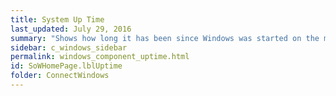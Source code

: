 ```yaml
---
title: System Up Time
last_updated: July 29, 2016
summary: "Shows how long it has been since Windows was started on the machine being diagnosed."
sidebar: c_windows_sidebar
permalink: windows_component_uptime.html
id: SoWHomePage.lblUptime
folder: ConnectWindows
---
```

